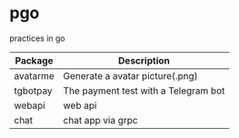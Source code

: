 # pgo

practices in go

| Package  | Description                               |
|----------|-------------------------------------------|
| avatarme | Generate a avatar picture(.png)           |
| tgbotpay | The payment test with a Telegram bot      |
| webapi   | web api                                   |
| chat     | chat app via grpc                         |